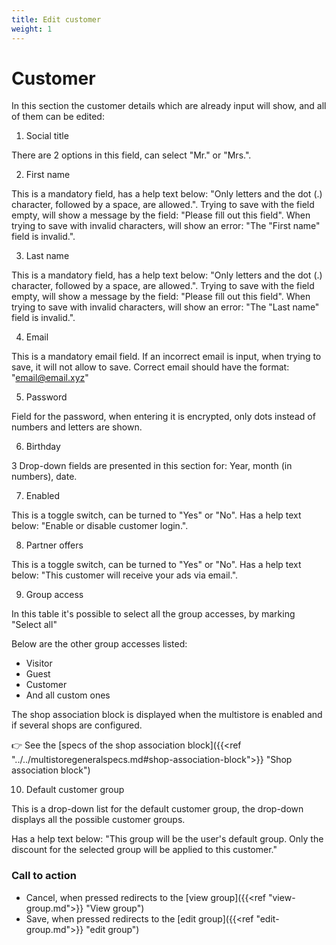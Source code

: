 ```yaml
---
title: Edit customer
weight: 1
---
```


# Customer

In this section the customer details which are already input will show, and all of them can be edited:

1) Social title

There are 2 options in this field, can select "Mr." or "Mrs.".

2) First name

This is a mandatory field, has a help text below: "Only letters and the dot (.) character, followed by a space, are allowed.". Trying to save with the field empty, will show a message by the field: "Please fill out this field". When trying to save with invalid characters, will show an error: "The "First name" field is invalid.".

3) Last name

This is a mandatory field, has a help text below: "Only letters and the dot (.) character, followed by a space, are allowed.". Trying to save with the field empty, will show a message by the field: "Please fill out this field". When trying to save with invalid characters, will show an error: "The "Last name" field is invalid.".

4) Email

This is a mandatory email field. If an incorrect email is input, when trying to save, it will not allow to save. Correct email should have the format: "email@email.xyz"

5) Password

Field for the password, when entering it is encrypted, only dots instead of numbers and letters are shown.

6) Birthday

3 Drop-down fields are presented in this section for: Year, month (in numbers), date.

7) Enabled

This is a toggle switch, can be turned to "Yes" or "No". Has a help text below: "Enable or disable customer login.".

8) Partner offers

This is a toggle switch, can be turned to "Yes" or "No". Has a help text below: "This customer will receive your ads via email.".

9) Group access

In this table it's possible to select all the group accesses, by marking "Select all"

Below are the other group accesses listed:

 - Visitor
 - Guest
 - Customer
 - And all custom ones
 
The shop association block is displayed when the multistore is enabled and if several shops are configured.

👉 See the [specs of the shop association block]({{<ref "../../multistoregeneralspecs.md#shop-association-block">}} "Shop association block") 

10) Default customer group

This is a drop-down list for the default customer group, the drop-down displays all the possible customer groups.

Has a help text below: "This group will be the user's default group. Only the discount for the selected group will be applied to this customer."

### Call to action

 - Cancel, when pressed redirects to the [view group]({{<ref "view-group.md">}} "View group") 
 - Save,  when pressed redirects to the [edit group]({{<ref "edit-group.md">}} "edit group") 
